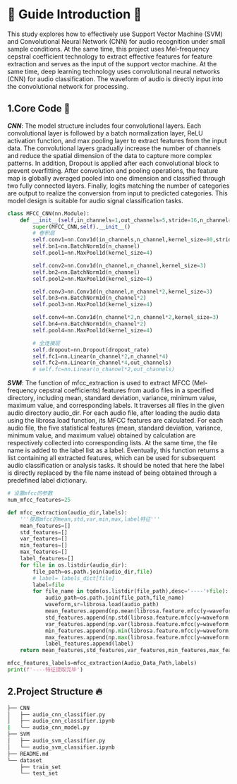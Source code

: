 # :rocket: Guide Introduction :rocket:

This study explores how to effectively use Support Vector Machine (SVM) and Convolutional Neural Network (CNN) for audio recognition under small sample conditions. At the same time, this project uses Mel-frequency cepstral coefficient technology to extract effective features for feature extraction and serves as the input of the support vector machine. At the same time, deep learning technology uses convolutional neural networks (CNN) for audio classification. The waveform of audio is directly input into the convolutional network for processing.

## 1.Core Code :key:

___CNN___: The model structure includes four convolutional layers. Each convolutional layer is followed by a batch normalization layer, ReLU activation function, and max pooling layer to extract features from the input data. The convolutional layers gradually increase the number of channels and reduce the spatial dimension of the data to capture more complex patterns. In addition, Dropout is applied after each convolutional block to prevent overfitting. After convolution and pooling operations, the feature map is globally averaged pooled into one dimension and classified through two fully connected layers. Finally, logits matching the number of categories are output to realize the conversion from input to predicted categories. This model design is suitable for audio signal classification tasks.

```python
class MFCC_CNN(nn.Module):
    def __init__(self,in_channels=1,out_channels=5,stride=16,n_channel=32,dropout_rate=0.5):
        super(MFCC_CNN,self).__init__()
        # 卷积层
        self.conv1=nn.Conv1d(in_channels,n_channel,kernel_size=80,stride=stride)
        self.bn1=nn.BatchNorm1d(n_channel)
        self.pool1=nn.MaxPool1d(kernel_size=4)

        self.conv2=nn.Conv1d(n_channel,n_channel,kernel_size=3)
        self.bn2=nn.BatchNorm1d(n_channel)
        self.pool2=nn.MaxPool1d(kernel_size=4)

        self.conv3=nn.Conv1d(n_channel,n_channel*2,kernel_size=3) 
        self.bn3=nn.BatchNorm1d(n_channel*2)
        self.pool3=nn.MaxPool1d(kernel_size=4)

        self.conv4=nn.Conv1d(n_channel*2,n_channel*2,kernel_size=3)
        self.bn4=nn.BatchNorm1d(n_channel*2)
        self.pool4=nn.MaxPool1d(kernel_size=4)

        # 全连接层
        self.dropout=nn.Dropout(dropout_rate)
        self.fc1=nn.Linear(n_channel*2,n_channel*4)
        self.fc2=nn.Linear(n_channel*4,out_channels)
        # self.fc=nn.Linear(n_channel*2,out_channels)
```

___SVM___: The function of mfcc_extraction is used to extract MFCC (Mel-frequency cepstral coefficients) features from audio files in a specified directory, including mean, standard deviation, variance, minimum value, maximum value, and corresponding labels. It traverses all files in the given audio directory audio_dir. For each audio file, after loading the audio data using the librosa.load function, its MFCC features are calculated. For each audio file, the five statistical features (mean, standard deviation, variance, minimum value, and maximum value) obtained by calculation are respectively collected into corresponding lists. At the same time, the file name is added to the label list as a label. Eventually, this function returns a list containing all extracted features, which can be used for subsequent audio classification or analysis tasks. It should be noted that here the label is directly replaced by the file name instead of being obtained through a predefined label dictionary.

```python
# 设置mfcc的参数
num_mfcc_features=25

def mfcc_extraction(audio_dir,labels):
    '''提取mfcc的mean,std,var,min,max,label特征'''
    mean_features=[]
    std_features=[]
    var_features=[]
    min_features=[]
    max_features=[]
    label_features=[]
    for file in os.listdir(audio_dir):
        file_path=os.path.join(audio_dir,file)
        # label= labels_dict[file]
        label=file
        for file_name in tqdm(os.listdir(file_path),desc='----'+file):
            audio_path=os.path.join(file_path,file_name)
            waveform,sr=librosa.load(audio_path)
            mean_features.append(np.mean(librosa.feature.mfcc(y=waveform,sr=sr,n_mfcc=num_mfcc_features).T,axis=0))
            std_features.append(np.std(librosa.feature.mfcc(y=waveform,sr=sr,n_mfcc=num_mfcc_features).T,axis=0))
            var_features.append(np.var(librosa.feature.mfcc(y=waveform,sr=sr,n_mfcc=num_mfcc_features).T,axis=0))
            min_features.append(np.min(librosa.feature.mfcc(y=waveform,sr=sr,n_mfcc=num_mfcc_features).T,axis=0))
            max_features.append(np.max(librosa.feature.mfcc(y=waveform,sr=sr,n_mfcc=num_mfcc_features).T,axis=0))
            label_features.append(label)
    return mean_features,std_features,var_features,min_features,max_features,label_features

mfcc_features_labels=mfcc_extraction(Audio_Data_Path,labels)
print(f'----特征提取完毕')
```

## 2.Project Structure :fire:

```bash
├── CNN
│   ├── audio_cnn_classifier.py
│   ├── audio_cnn_classifier.ipynb
|   └── audio_cnn_model.py
├── SVM
│   ├── audio_svm_classifier.py
│   └── audio_svm_classifier.ipynb
├── README.md
└── dataset
    ├── train_set
    └── test_set
```
